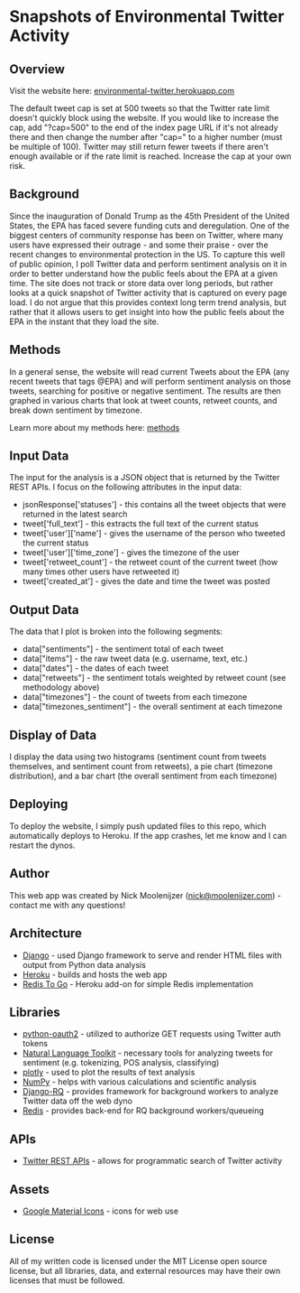# Snapshots of Environmental Twitter Activity
## Overview
Visit the website here: [environmental-twitter.herokuapp.com](https://environmental-twitter.herokuapp.com/)

The default tweet cap is set at 500 tweets so that the Twitter rate limit doesn't quickly block using the website. If you would like to increase the cap, add "?cap=500" to the end of the index page URL if it's not already there and then change the number after "cap=" to a higher number (must be multiple of 100). Twitter may still return fewer tweets if there aren't enough available or if the rate limit is reached. Increase the cap at your own risk.

## Background
Since the inauguration of Donald Trump as the 45th President of the United States, the EPA has faced severe funding cuts and deregulation. One of the biggest centers of community response has been on Twitter, where many users have expressed their outrage - and some their praise - over the recent changes to environmental protection in the US. To capture this well of public opinion, I poll Twitter data and perform sentiment analysis on it in order to better understand how the public feels about the EPA at a given time. The site does not track or store data over long periods, but rather looks at a quick snapshot of Twitter activity that is captured on every page load. I do not argue that this provides context long term trend analysis, but rather that it allows users to get insight into how the public feels about the EPA in the instant that they load the site.

## Methods
In a general sense, the website will read current Tweets about the EPA (any recent tweets that tags @EPA) and will perform sentiment analysis on those tweets, searching for positive or negative sentiment. The results are then graphed in various charts that look at tweet counts, retweet counts, and break down sentiment by timezone.

Learn more about my methods here: [methods](https://environmental-twitter.herokuapp.com/methods/)

## Input Data
The input for the analysis is a JSON object that is returned by the Twitter REST APIs. I focus on the following attributes in the input data:
- jsonResponse['statuses'] - this contains all the tweet objects that were returned in the latest search
- tweet['full_text'] - this extracts the full text of the current status
- tweet['user']['name'] - gives the username of the person who tweeted the current status
- tweet['user']['time_zone'] - gives the timezone of the user
- tweet['retweet_count'] - the retweet count of the current tweet (how many times other users have retweeted it)
- tweet['created_at'] - gives the date and time the tweet was posted

## Output Data
The data that I plot is broken into the following segments:
- data["sentiments"] - the sentiment total of each tweet
- data["items"] - the raw tweet data (e.g. username, text, etc.)
- data["dates"] - the dates of each tweet
- data["retweets"] - the sentiment totals weighted by retweet count (see methodology above)
- data["timezones"] - the count of tweets from each timezone
- data["timezones_sentiment"] - the overall sentiment at each timezone

## Display of Data
I display the data using two histograms (sentiment count from tweets themselves, and sentiment count from retweets), a pie chart (timezone distribution), and a bar chart (the overall sentiment from each timezone)

## Deploying
To deploy the website, I simply push updated files to this repo, which automatically deploys to Heroku. If the app crashes, let me know and I can restart the dynos.

## Author
This web app was created by Nick Moolenijzer (nick@moolenijzer.com) - contact me with any questions!

## Architecture
- [Django](https://www.djangoproject.com/) - used Django framework to serve and render HTML files with output from Python data analysis
- [Heroku](http://heroku.com) - builds and hosts the web app
- [Redis To Go](https://elements.heroku.com/addons/redistogo) - Heroku add-on for simple Redis implementation

## Libraries
- [python-oauth2](https://github.com/joestump/python-oauth2) - utilized to authorize GET requests using Twitter auth tokens
- [Natural Language Toolkit](http://www.nltk.org/) - necessary tools for analyzing tweets for sentiment (e.g. tokenizing, POS analysis, classifying)
- [plotly](https://plot.ly/) - used to plot the results of text analysis
- [NumPy](http://www.numpy.org/) - helps with various calculations and scientific analysis
- [Django-RQ](https://github.com/ui/django-rq) - provides framework for background workers to analyze Twitter data off the web dyno
- [Redis](https://redis.io/) - provides back-end for RQ background workers/queueing

## APIs
- [Twitter REST APIs](https://dev.twitter.com/rest/public) - allows for programmatic search of Twitter activity

## Assets
- [Google Material Icons](https://material.io/icons/) - icons for web use

## License
All of my written code is licensed under the MIT License open source license, but all libraries, data, and external resources may have their own licenses that must be followed.
